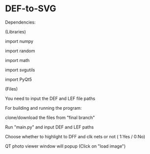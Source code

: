 # DEF-to-SVG

Dependencies:

(Libraries)

import numpy 

import random

import math

import svgutils

import PyQt5 

(Files)

You need to input the DEF and LEF file paths

For building and running the program: 

clone/download the files from "final branch" 

Run "main.py" and input DEF and LEF paths 

Choose whether to highlight to DFF and clk nets or not ( 1:Yes / 0:No) 

QT photo viewer window will popup (Click on "load image") 



